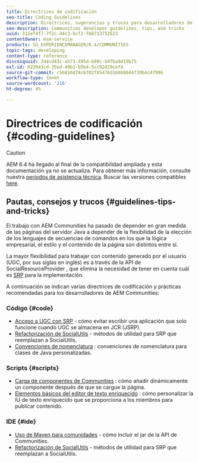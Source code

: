 ```yaml
---
title: Directrices de codificación
seo-title: Coding Guidelines
description: Directrices, sugerencias y trucos para desarrolladores de Communities
seo-description: Communities developer guidelines, tips, and tricks
uuid: 311ef4f7-7f2c-44c3-bcf2-f68713752623
contentOwner: msm-service
products: SG_EXPERIENCEMANAGER/6.4/COMMUNITIES
topic-tags: developing
content-type: reference
discoiquuid: 244cd43c-a573-495d-b80c-b97ba9d19b75
exl-id: 022043cd-35ed-49b1-b5b4-5cc92d29cef4
source-git-commit: c5b816d74c6f02f85476d16868844f39b4c47996
workflow-type: tm+mt
source-wordcount: '216'
ht-degree: 4%

---
```


# Directrices de codificación {#coding-guidelines}

>[!CAUTION]
>
>AEM 6.4 ha llegado al final de la compatibilidad ampliada y esta documentación ya no se actualiza. Para obtener más información, consulte nuestra [períodos de asistencia técnica](https://helpx.adobe.com/es/support/programs/eol-matrix.html). Buscar las versiones compatibles [here](https://experienceleague.adobe.com/docs/).

## Pautas, consejos y trucos {#guidelines-tips-and-tricks}

El trabajo con AEM Communities ha pasado de depender en gran medida de las páginas del servidor Java a depender de la flexibilidad de la elección de los lenguajes de secuencias de comandos en los que la lógica empresarial, el estilo y el contenido de la página son distintos entre sí.

La mayor flexibilidad para trabajar con contenido generado por el usuario (UGC, por sus siglas en inglés) es a través de la API de SocialResourceProvider , que elimina la necesidad de tener en cuenta cuál es [SRP](srp.md) para la implementación.

A continuación se indican varias directrices de codificación y prácticas recomendadas para los desarrolladores de AEM Communities:

### Código  {#code}

* [Acceso a UGC con SRP](accessing-ugc-with-srp.md) - cómo evitar escribir una aplicación que solo funcione cuando UGC se almacena en JCR (JSRP).
* [Refactorización de SocialUtils](socialutils.md) - métodos de utilidad para SRP que reemplazan a SocialUtils.
* [Convenciones de nomenclatura](naming-conventions.md) : convenciones de nomenclatura para clases de Java personalizadas.

### Scripts {#scripts}

* [Carga de componentes de Communities](sideloading.md) : cómo añadir dinámicamente un componente después de que se cargue la página.
* [Elementos básicos del editor de texto enriquecido](rte.md) : cómo personalizar la IU de texto enriquecido que se proporciona a los miembros para publicar contenido.

### IDE {#ide}

* [Uso de Maven para comunidades](maven.md) - cómo incluir el jar de la API de Communities.
* [Refactorización de SocialUtils](socialutils.md) - métodos de utilidad para SRP que reemplazan a SocialUtils.
